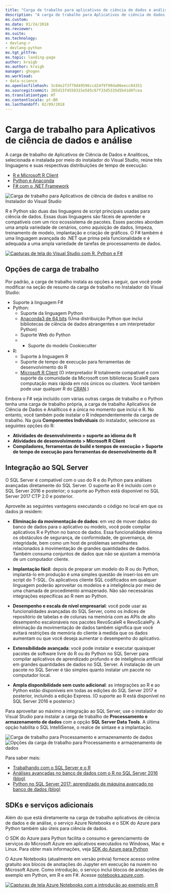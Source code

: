 ```yaml
---
title: "Carga de trabalho para aplicativos de ciência de dados e análise no Visual Studio | Microsoft Docs"
description: "A carga de trabalho para Aplicativos de ciência de dados e análise no Visual Studio reúne Python, R, F# e suas respectivas distribuições de tempo de execução, incluindo Anaconda."
ms.custom: 
ms.date: 01/24/2018
ms.reviewer: 
ms.suite: 
ms.technology:
- devlang-r
- devlang-python
ms.tgt_pltfrm: 
ms.topic: landing-page
author: kraigb
ms.author: kraigb
manager: ghogen
ms.workload:
- data-science
ms.openlocfilehash: 3c84e2f3f79d49596ccd24f9f99da06eecc04351
ms.sourcegitcommit: 205d15f4558315e585c67f33d5335d5b41d0fcea
ms.translationtype: HT
ms.contentlocale: pt-BR
ms.lasthandoff: 02/09/2018
---
```

# <a name="data-science-and-analytical-applications-workload"></a>Carga de trabalho para Aplicativos de ciência de dados e análise

A carga de trabalho de Aplicativos de Ciência de Dados e Analíticos, selecionada e instalada por meio do instalador do Visual Studio, reúne três linguagens e suas respectivas distribuições de tempo de execução:

- [R e Microsoft R Client](../rtvs/index.md)
- [Python e Anaconda](../python/overview-of-python-tools-for-visual-studio.md)
- [F# com o .NET Framework](/dotnet/fsharp/)

![Carga de trabalho para Aplicativos de ciência de dados e análise no Instalador do Visual Studio](media/data-science-workload.png)

R e Python são duas das linguagens de script principais usadas para ciência de dados. Essas duas linguagens são fáceis de aprender e compatíveis com um rico ecossistema de pacotes. Esses pacotes abordam uma ampla variedade de cenários, como aquisição de dados, limpeza, treinamento de modelo, implantação e criação de gráficos. O F# também é uma linguagem avançada do .NET que prima pela funcionalidade e é adequada a uma ampla variedade de tarefas de processamento de dados.

<!--Note link on the image because this one is large -->
[![Capturas de tela do Visual Studio com R, Python e F#](media/data-science-workload-screens.png)](media/data-science-workload-screens.png)

## <a name="workload-options"></a>Opções de carga de trabalho

Por padrão, a carga de trabalho instala as opções a seguir, que você pode modificar na seção de resumo da carga de trabalho no Instalador do Visual Studio:

- Suporte à linguagem F#
- Python:
  - Suporte da linguagem Python
  - [Anaconda3 de 64 bits](https://www.continuum.io) (Uma distribuição Python que inclui bibliotecas de ciência de dados abrangentes e um interpretador Python)
  - Suporte Web do Python
  - - Suporte do modelo Cookiecutter
- R:
  - Suporte à linguagem R
  - Suporte de tempo de execução para ferramentas de desenvolvimento do R
  - [Microsoft R Client](/machine-learning-server/r-client/what-is-microsoft-r-client) (O interpretador R totalmente compatível e com suporte da comunidade da Microsoft com bibliotecas ScaleR para computação mais rápida em nós únicos ou clusters. Você também pode usar qualquer R do [CRAN](https://cran.r-project.org/).)

Embora o F# seja incluído com várias outras cargas de trabalho e o Python tenha uma carga de trabalho própria, a carga de trabalho Aplicativos de Ciência de Dados e Analíticos é a única no momento que inclui o R. No entanto, você também pode instalar o R independentemente da carga de trabalho. Na guia **Componentes Individuais** do instalador, selecione as seguintes opções do R:

- **Atividades de desenvolvimento > suporte ao idioma do R**
- **Atividades de desenvolvimento > Microsoft R Client**
- **Compiladores, ferramentas de build e tempos de execução > Suporte de tempo de execução para ferramentas de desenvolvimento do R**

## <a name="sql-server-integration"></a>Integração ao SQL Server

O SQL Server é compatível com o uso do R e do Python para análises avançadas diretamente do SQL Server. O suporte ao R é incluído com o SQL Server 2016 e posterior; o suporte ao Python está disponível no SQL Server 2017 CTP 2.0 e posterior.

Aproveite as seguintes vantagens executando o código no local em que os dados já residem:

- **Eliminação da movimentação de dados**: em vez de mover dados do banco de dados para o aplicativo ou modelo, você pode compilar aplicativos R e Python no banco de dados. Essa funcionalidade elimina os obstáculos de segurança, de conformidade, de governança, de integridade, bem como um host de problemas semelhantes relacionados à movimentação de grandes quantidades de dados. Também consuma conjuntos de dados que não se ajustam à memória de um computador cliente.

- **Implantação fácil**: depois de preparar um modelo do R ou do Python, implantá-lo em produção é uma simples questão de inseri-los em um script do T-SQL. Os aplicativos cliente SQL codificados em qualquer linguagem poderão aproveitar os modelos e a inteligência por meio de uma chamada de procedimento armazenado. Não são necessárias integrações específicas ao R nem ao Python.

- **Desempenho e escala de nível empresarial**: você pode usar as funcionalidades avançadas do SQL Server, como os índices de repositório de tabelas e de colunas na memória com as APIs de alto desempenho escalonáveis nos pacotes RevoScaleR e RevoScalePy. A eliminação da movimentação de dados também significa que você evitará restrições de memória do cliente à medida que os dados aumentam ou que você deseja aumentar o desempenho do aplicativo.

- **Extensibilidade avançada**: você pode instalar e executar quaisquer pacotes de software livre do R ou do Python no SQL Server para compilar aplicativos de aprendizado profundo e de inteligência artificial em grandes quantidades de dados no SQL Server. A instalação de um pacote no SQL Server é tão simples quanto instalar um pacote no computador local.

- **Ampla disponibilidade sem custo adicional**: as integrações ao R e ao Python estão disponíveis em todas as edições do SQL Server 2017 e posterior, incluindo a edição Express. (O suporte ao R está disponível no SQL Server 2016 e posterior.)

Para aproveitar ao máximo a integração ao SQL Server, use o instalador do Visual Studio para instalar a carga de trabalho de **Processamento e armazenamento de dados** com a opção **SQL Server Data Tools**. A última opção habilita o SQL IntelliSense, o realce de sintaxe e a implantação.

![Carga de trabalho para Processamento e armazenamento de dados](media/data-storage-workload.png) &nbsp;&nbsp;&nbsp;&nbsp; ![Opções da carga de trabalho para Processamento e armazenamento de dados](media/data-storage-workload-options.png)

Para saber mais:

- [Trabalhando com o SQL Server e o R](../rtvs/sql-server.md)
- [Análises avançadas no banco de dados com o R no SQL Server 2016 (blog)](https://blogs.technet.microsoft.com/dataplatforminsider/2016/03/29/in-database-advanced-analytics-with-r-in-sql-server-2016/)
- [Python no SQL Server 2017: aprendizado de máquina avançado no banco de dados (blog)](https://blogs.technet.microsoft.com/dataplatforminsider/2017/04/19/python-in-sql-server-2017-enhanced-in-database-machine-learning/)

## <a name="additional-services-and-sdks"></a>SDKs e serviços adicionais

Além do que está diretamente na carga de trabalho aplicativos de ciência de dados e de análise, o serviço Azure Notebooks e o SDK do Azure para Python também são úteis para ciência de dados.

O SDK do Azure para Python facilita o consumo e gerenciamento de serviços do Microsoft Azure em aplicativos executados no Windows, Mac e Linux. Para obter mais informações, veja [SDK do Azure para Python](../python/azure-sdk-for-python.md)

O Azure Notebooks (atualmente em versão prévia) fornece acesso online gratuito aos blocos de anotações do Jupyter em execução na nuvem no Microsoft Azure. Como introdução, o serviço inclui blocos de anotações de exemplo em Python, em R e em F#. Acesse [notebooks.azure.com](https://notebooks.azure.com/).

<!--Note link on the image because this one is large -->
[![Capturas de tela Azure Notebooks com a introdução ao exemplo em R](media/data-science-workload-notebooks.png)](media/data-science-workload-notebooks.png)